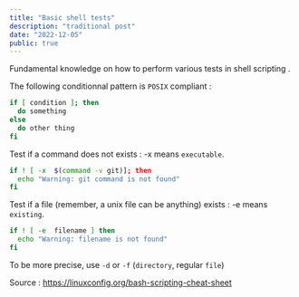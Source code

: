 ```yaml
---
title: "Basic shell tests"
description: "traditional post"
date: "2022-12-05"
public: true
---
```


Fundamental knowledge on how to perform various tests in shell scripting . 

The following conditionnal pattern is ``POSIX`` compliant :
```sh
if [ condition ]; then
  do something
else 
  do other thing
fi
```

Test if a command does not exists : -x means ``executable``.
```sh
if ! [ -x  $(command -v git)]; then
  echo "Warning: git command is not found"
fi
```

Test if a file (remember, a unix file can be anything) exists : -e means ``existing``.
```sh
if ! [ -e  filename ] then
  echo "Warning: filename is not found"
fi
```

To be more precise, use ``-d`` or ``-f`` (``directory``, regular ``file``)







Source : https://linuxconfig.org/bash-scripting-cheat-sheet

